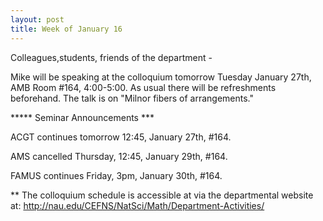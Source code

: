 ```yaml
---
layout: post
title: Week of January 16
---
```


Colleagues,students, friends of the department -

Mike will be speaking at the colloquium tomorrow Tuesday January 27th, AMB Room #164, 4:00-5:00. As usual there will be refreshments beforehand.   The talk is on "Milnor fibers of arrangements."

***** Seminar Announcements ***

ACGT continues tomorrow 12:45, January 27th, #164.

AMS cancelled Thursday, 12:45, January 29th, #164.

FAMUS continues Friday, 3pm, January 30th, #164.

** The colloquium schedule is accessible at via the departmental website at: http://nau.edu/CEFNS/NatSci/Math/Department-Activities/
